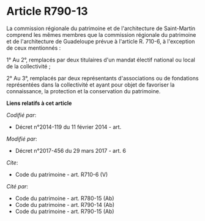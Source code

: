 # Article R790-13

La commission régionale du patrimoine et de l'architecture de Saint-Martin comprend les mêmes membres que la commission
régionale du patrimoine et de l'architecture de Guadeloupe prévue à l'article R. 710-6, à l'exception de ceux mentionnés : 

1° Au 2°, remplacés par deux titulaires d'un mandat électif national ou local de la collectivité ; 

2° Au 3°, remplacés par deux représentants d'associations ou de fondations représentées dans la collectivité et ayant pour
objet de favoriser la connaissance, la protection et la conservation du patrimoine.

**Liens relatifs à cet article**

_Codifié par_:

  - Décret n°2014-119 du 11 février 2014 - art.

_Modifié par_:

  - Décret n°2017-456 du 29 mars 2017 - art. 6

_Cite_:

  - Code du patrimoine - art. R710-6 (V)

_Cité par_:

  - Code du patrimoine - art. R780-15 (Ab)
  - Code du patrimoine - art. R790-14 (Ab)
  - Code du patrimoine - art. R790-15 (Ab)
